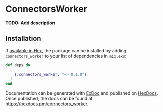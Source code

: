 # ConnectorsWorker

**TODO: Add description**

## Installation

If [available in Hex](https://hex.pm/docs/publish), the package can be installed
by adding `connectors_worker` to your list of dependencies in `mix.exs`:

```elixir
def deps do
  [
    {:connectors_worker, "~> 0.1.0"}
  ]
end
```

Documentation can be generated with [ExDoc](https://github.com/elixir-lang/ex_doc)
and published on [HexDocs](https://hexdocs.pm). Once published, the docs can
be found at <https://hexdocs.pm/connectors_worker>.

